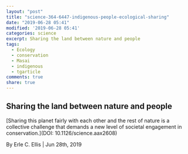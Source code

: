 ```yaml
---
layout: "post"
title: "science-364-6447-indigenous-people-ecological-sharing"
date: "2019-06-28 05:41"
modified: '2019-06-28 05:41'
categories: science
excerpt: Sharing the land between nature and people
tags:
  - Ecology
  - conservation
  - Masai
  - indigenous
  - tgarticle
comments: true
share: true
---
```


## Sharing the land between nature and people

[Sharing this planet fairly with each other and the rest of nature is a collective challenge that demands a new level of societal engagement in conservation.](DOI: 10.1126/science.aax2608)

By Erle C. Ellis | Jun 28th, 2019
